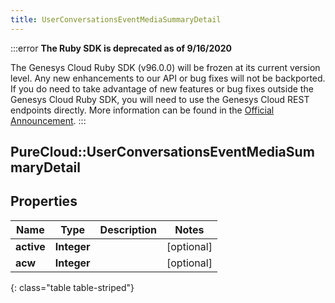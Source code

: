 ```yaml
---
title: UserConversationsEventMediaSummaryDetail
---
```


:::error
**The Ruby SDK is deprecated as of 9/16/2020**

The Genesys Cloud Ruby SDK (v96.0.0) will be frozen at its current version level. Any new enhancements to our API or bug fixes will not be backported. If you do need to take advantage of new features or bug fixes outside the Genesys Cloud Ruby SDK, you will need to use the Genesys Cloud REST endpoints directly. More information can be found in the [Official Announcement](https://developer.mypurecloud.com/forum/t/announcement-genesys-cloud-ruby-sdk-end-of-life/8850).
:::


## PureCloud::UserConversationsEventMediaSummaryDetail

## Properties

|Name | Type | Description | Notes|
|------------ | ------------- | ------------- | -------------|
| **active** | **Integer** |  | [optional] |
| **acw** | **Integer** |  | [optional] |
{: class="table table-striped"}


